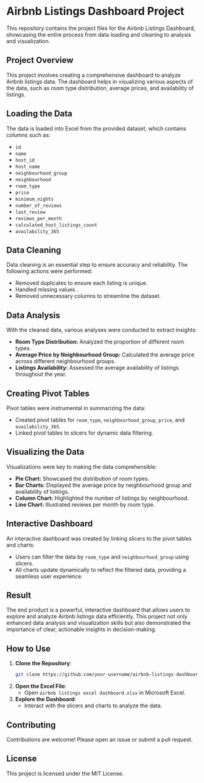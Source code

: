 # Airbnb Listings Dashboard Project

This repository contains the project files for the Airbnb Listings Dashboard, showcasing the entire process from data loading and cleaning to analysis and visualization.

## Project Overview

This project involves creating a comprehensive dashboard to analyze Airbnb listings data. The dashboard helps in visualizing various aspects of the data, such as room type distribution, average prices, and availability of listings.

## Loading the Data

The data is loaded into Excel from the provided dataset, which contains columns such as:

- `id`
- `name`
- `host_id`
- `host_name`
- `neighbourhood_group`
- `neighbourhood`
- `room_type`
- `price`
- `minimum_nights`
- `number_of_reviews`
- `last_review`
- `reviews_per_month`
- `calculated_host_listings_count`
- `availability_365`

## Data Cleaning

Data cleaning is an essential step to ensure accuracy and reliability. The following actions were performed:

- Removed duplicates to ensure each listing is unique.
- Handled missing values .
- Removed unnecessary columns to streamline the dataset.

## Data Analysis

With the cleaned data, various analyses were conducted to extract insights:

- **Room Type Distribution:** Analyzed the proportion of different room types.
- **Average Price by Neighbourhood Group:** Calculated the average price across different neighbourhood groups.
- **Listings Availability:** Assessed the average availability of listings throughout the year.

## Creating Pivot Tables

Pivot tables were instrumental in summarizing the data:

- Created pivot tables for `room_type`, `neighbourhood_group`, `price`, and `availability_365`.
- Linked pivot tables to slicers for dynamic data filtering.

## Visualizing the Data

Visualizations were key to making the data comprehensible:

- **Pie Chart:** Showcased the distribution of room types.
- **Bar Charts:** Displayed the average price by neighbourhood group and availability of listings.
- **Column Chart:** Highlighted the number of listings by neighbourhood.
- **Line Chart:** Illustrated reviews per month by room type.

## Interactive Dashboard

An interactive dashboard was created by linking slicers to the pivot tables and charts:

- Users can filter the data by `room_type` and `neighbourhood_group` using slicers.
- All charts update dynamically to reflect the filtered data, providing a seamless user experience.

## Result

The end product is a powerful, interactive dashboard that allows users to explore and analyze Airbnb listings data efficiently. This project not only enhanced data analysis and visualization skills but also demonstrated the importance of clear, actionable insights in decision-making.

## How to Use

1. **Clone the Repository**:
    ```bash
    git clone https://github.com/your-username/airbnb-listings-dashboard.git](https://github.com/Dubeyavya/Airbnb-listings-excel-dashboard
    ```
2. **Open the Excel File**:
    - Open `airbnb listings excel dashboard.xlsx` in Microsoft Excel.
3. **Explore the Dashboard**:
    - Interact with the slicers and charts to analyze the data.

## Contributing

Contributions are welcome! Please open an issue or submit a pull request.

## License

This project is licensed under the MIT License.
